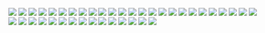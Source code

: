 ![](https://waylonwalker.com/stories/writing-code-is-like-lego-not-string-theory.png)
![](https://waylonwalker.com/stories/want-to-break-into-data-science-start-building.png)
![](https://waylonwalker.com/stories/use-venv.png)
![](https://waylonwalker.com/stories/using-my-notes-bash.png)
![](https://waylonwalker.com/stories/shrare-knowledge-dont-hold-tight.png)
![](https://waylonwalker.com/stories/three-ds-openings.png)
![](https://waylonwalker.com/stories/running-ci-for-hacktoberfest-kedro.png)
![](https://waylonwalker.com/stories/share-knowledge-someone-needs.png)
![](https://waylonwalker.com/stories/quick-tdb.png)
![](https://waylonwalker.com/stories/progress-over-perfection-comment.png)
![](https://waylonwalker.com/stories/practice-learning-new-takes-lots.png)
![](https://waylonwalker.com/stories/practice-adjacent-technology-change-thinking.png)
![](https://waylonwalker.com/stories/practice-in-small-increments-big-impact.png)
![](https://waylonwalker.com/stories/power-is-nothing-without-control.png)
![](https://waylonwalker.com/stories/new-post-k166.png)
![](https://waylonwalker.com/stories/new-post-fix-git-commit-author.png)
![](https://waylonwalker.com/stories/new-discuss-what-are-good-interview-questions.png)
![](https://waylonwalker.com/stories/new-post-designing-kedro-router.png)
![](https://waylonwalker.com/stories/kedro-run-only-missing.png)
![](https://waylonwalker.com/stories/kedro-5680-merged.png)
![](https://waylonwalker.com/stories/kedro-pull-568-nearly-complete.png)
![](https://waylonwalker.com/stories/kedro-2-new-issues.png)
![](https://waylonwalker.com/stories/itertools.product-cars-regions.png)
![](https://waylonwalker.com/stories/kedro-0_16_6-released.png)
![](https://waylonwalker.com/stories/interview-ask-high-level.png)
![](https://waylonwalker.com/stories/im-in-second-brain-list.png)
![](https://waylonwalker.com/stories/interview-ask-for-pr-review.png)
![](https://waylonwalker.com/stories/how-do-you-test-data-pipelines-story.png)
![](https://waylonwalker.com/stories/hacktoberfest-2020-kedro-538-tests-pass.png)
![](https://waylonwalker.com/stories/get-python-help-without-google.png)
![](https://waylonwalker.com/stories/discuss-good-interview-questions-3-DEV-RT.png)
![](https://waylonwalker.com/stories/find-kedro-de1-contributor.png)
![](https://waylonwalker.com/stories/discovered-social-cards.png)
![](https://waylonwalker.com/stories/disable-base-pip.png)
![](https://waylonwalker.com/stories/ahrefs-broken-links.png)
![](https://waylonwalker.com/stories/be-intensional-build-you-social-network.png)
![](https://waylonwalker.com/stories/TIL-xyours-xtheirs.png)
![](https://waylonwalker.com/stories/TIL-kedro-sorts-nodes.png)
![](https://waylonwalker.com/stories/TIL-pip-install-square-bracket.png)
![](https://waylonwalker.com/stories/STUPID-singleton-guilty.png)
